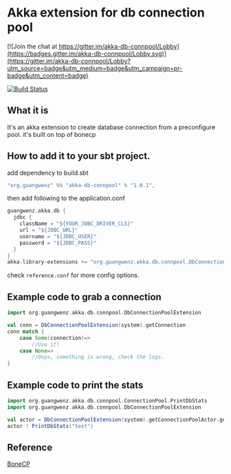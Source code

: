 Akka extension for db connection pool
=====================================

[![Join the chat at https://gitter.im/akka-db-connpool/Lobby](https://badges.gitter.im/akka-db-connpool/Lobby.svg)](https://gitter.im/akka-db-connpool/Lobby?utm_source=badge&utm_medium=badge&utm_campaign=pr-badge&utm_content=badge)

[![Build Status](https://travis-ci.org/zgwmike/akka-db-connpool.svg?branch=master)](https://travis-ci.org/zgwmike/akka-db-connpool)

What it is
----------
It's an akka extension to create database connection from a preconfigure pool.
it's built on top of bonecp

How to add it to your sbt project.
-------------
add dependency to build.sbt

```scala
"org.guangwenz" %% "akka-db-connpool" % "1.0.1",
```

then add following to the application.conf

```scala
guangwenz.akka.db {
  jdbc {
    className = "${YOUR_JDBC_DRIVER_CLS}"
    url = "${JDBC_URL}"
    username = "${JDBC_USER}"
    password = "${JDBC_PASS}"
  }
}
akka.library-extensions += "org.guangwenz.akka.db.connpool.DbConnectionPoolExtension"
```

check `reference.conf` for more config options.

Example code to grab a connection
----------------------
```scala
import org.guangwenz.akka.db.connpool.DbConnectionPoolExtension

val conn = DbConnectionPoolExtension(system).getConnection
conn match {
    case Some(connection)=>
        //Use it!
    case None=>
        //Oops, something is wrong, check the logs.
}
```
Example code to print the stats
----------------------
```scala
import org.guangwenz.akka.db.connpool.ConnectionPool.PrintDbStats
import org.guangwenz.akka.db.connpool.DbConnectionPoolExtension

val actor = DbConnectionPoolExtension(system).getConnectionPoolActor.get
actor ! PrintDbStats("test")
```

Reference
---------
[BoneCP](http://www.jolbox.com/ "BoneCP")
